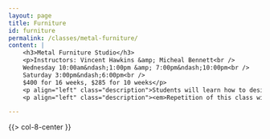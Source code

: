 ```yaml
---
layout: page
title: Furniture
id: furniture
permalink: /classes/metal-furniture/
content: |
    <h3>Metal Furniture Studio</h3>
    <p>Instructors: Vincent Hawkins &amp; Micheal Bennett<br />
    Wednesday 10:00am&ndash;1:00pm &amp; 7:00pm&ndash;10:00pm<br />
    Saturday 3:00pm&ndash;6:00pm<br />
    $400 for 16 weeks, $285 for 10 weeks</p>
    <p align="left" class="description">Students will learn how to design and create basic table top furnishings in metal using  basic techniques of metal fabrication and brazing.</p>
    <p align="left" class="description"><em>Repetition of this class will provide more advanced metal-working lessons.</em></p></td>

---
```


{{> col-8-center }}
